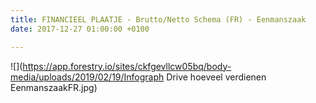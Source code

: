 ```yaml
---
title: FINANCIEEL PLAATJE - Brutto/Netto Schema (FR) - Eenmanszaak
date: 2017-12-27 01:00:00 +0100

---
```


![](https://app.forestry.io/sites/ckfgevllcw05bq/body-media/uploads/2019/02/19/Infograph Drive hoeveel verdienen EenmanszaakFR.jpg)